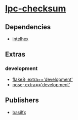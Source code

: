 # [lpc-checksum](https://pypi.org/project/lpc-checksum)

## Dependencies
- [intelhex](packages/i/intelhex.md)


## Extras

### development
- [flake8; extra=='development'](packages/f/flake8.md)
- [nose; extra=='development'](packages/n/nose.md)


## Publishers
- [basilfx](https://pypi.org/user/basilfx)

